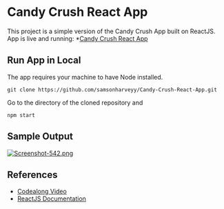 # Candy Crush React App

This project is a simple version of the Candy Crush App built on ReactJS.
App is live and running: *[Candy Crush React App](https://candy-crush-react.herokuapp.com/)

## Run App in Local
The app requires your machine to have Node installed. 

```
git clone https://github.com/samsonharveyy/Candy-Crush-React-App.git
```

Go to the directory of the cloned repository and 

```
npm start
```

## Sample Output
[![Screenshot-542.png](https://i.postimg.cc/K8CZCbnv/Screenshot-542.png)](https://postimg.cc/bZHc2KCK)

## References
* [Codealong Video](https://www.youtube.com/watch?v=PBrEq9Wd6_U)
* [ReactJS Documentation](https://devdocs.io/react/)
